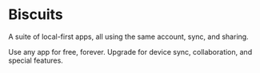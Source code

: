 # Biscuits

A suite of local-first apps, all using the same account, sync, and sharing.

Use any app for free, forever. Upgrade for device sync, collaboration, and special features.
